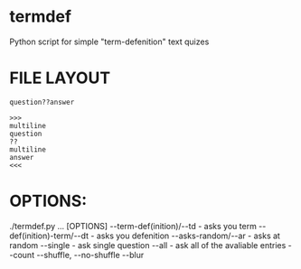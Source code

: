 # termdef
Python script for simple "term-defenition" text quizes

# FILE LAYOUT
```
question??answer

>>>
multiline
question
??
multiline
answer
<<<
```


# OPTIONS:
./termdef.py <file1> <file2> ... <filen> [OPTIONS]
--term-def(inition)/--td - asks you term
--def(inition)-term/--dt - asks you defenition
--asks-random/--ar - asks at random
--single - ask single question
--all    - ask all of the avaliable entries
--count <number-of-questions>
--shuffle, --no-shuffle
--blur <radius-of-blur>

